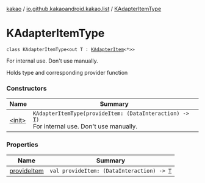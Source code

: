 [kakao](../../index.md) / [io.github.kakaoandroid.kakao.list](../index.md) / [KAdapterItemType](./index.md)

# KAdapterItemType

`class KAdapterItemType<out T : `[`KAdapterItem`](../-k-adapter-item/index.md)`<*>>`

For internal use. Don't use manually.

Holds type and corresponding provider function

### Constructors

| Name | Summary |
|---|---|
| [&lt;init&gt;](-init-.md) | `KAdapterItemType(provideItem: (DataInteraction) -> `[`T`](index.md#T)`)`<br>For internal use. Don't use manually. |

### Properties

| Name | Summary |
|---|---|
| [provideItem](provide-item.md) | `val provideItem: (DataInteraction) -> `[`T`](index.md#T) |
